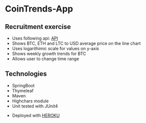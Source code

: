# CoinTrends-App
## Recruitment exercise

* Uses following api: [API](https://apiv2.bitcoinaverage.com/#historical-data-2)
* Shows BTC, ETH and LTC to USD average price on the line chart
* Uses logarithimic scale for values on y-axis
* Shows weekly growth trends for BTC
* Allows user to change time range

## Technologies

* SpringBoot
* Thymeleaf
* Maven
* Highchars module
* Unit tested with JUnit4

- Deployed with [HEROKU](https://young-retreat-77842.herokuapp.com/)